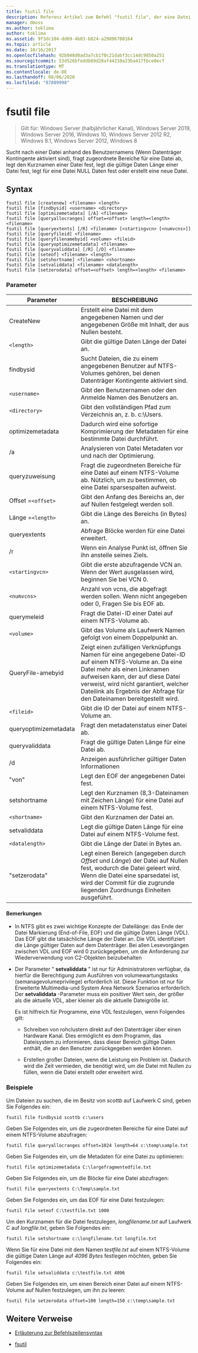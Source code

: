 ```yaml
---
title: fsutil file
description: Referenz Artikel zum Befehl "fsutil file", der eine Datei anhand des Benutzernamens findet, zugeordnete Bereiche für eine Datei abfragt, den Kurznamen einer Datei festlegt, die gültige Daten Länge einer Datei festlegt, keine Daten für eine Datei festlegt oder eine neue Datei erstellt.
manager: dmoss
ms.author: toklima
author: toklima
ms.assetid: 9f3dc104-dd69-4b03-b824-a29896780164
ms.topic: article
ms.date: 10/16/2017
ms.openlocfilehash: 92b048d0ad3a7cb1f0c21dabf3cc14dc9850a251
ms.sourcegitcommit: 53d526bfeddb89d28af44210a23ba417f6ce0ecf
ms.translationtype: MT
ms.contentlocale: de-DE
ms.lasthandoff: 08/06/2020
ms.locfileid: "87889998"
---
```

# <a name="fsutil-file"></a>fsutil file

> Gilt für: Windows Server (halbjährlicher Kanal), Windows Server 2019, Windows Server 2016, Windows 10, Windows Server 2012 R2, Windows 8.1, Windows Server 2012, Windows 8

Sucht nach einer Datei anhand des Benutzernamens (Wenn Datenträger Kontingente aktiviert sind), fragt zugeordnete Bereiche für eine Datei ab, legt den Kurznamen einer Datei fest, legt die gültige Daten Länge einer Datei fest, legt für eine Datei NULL Daten fest oder erstellt eine neue Datei.

## <a name="syntax"></a>Syntax

```
fsutil file [createnew] <filename> <length>
fsutil file [findbysid] <username> <directory>
fsutil file [optimizemetadata] [/A] <filename>
fsutil file [queryallocranges] offset=<offset> length=<length> <filename>
fsutil file [queryextents] [/R] <filename> [<startingvcn> [<numvcns>]]
fsutil file [queryfileid] <filename>
fsutil file [queryfilenamebyid] <volume> <fileid>
fsutil file [queryoptimizemetadata] <filename>
fsutil file [queryvaliddata] [/R] [/D] <filename>
fsutil file [seteof] <filename> <length>
fsutil file [setshortname] <filename> <shortname>
fsutil file [setvaliddata] <filename> <datalength>
fsutil file [setzerodata] offset=<offset> length=<length> <filename>
```

### <a name="parameters"></a>Parameter

| Parameter | BESCHREIBUNG |
| --------- | ----------- |
| CreateNew | Erstellt eine Datei mit dem angegebenen Namen und der angegebenen Größe mit Inhalt, der aus Nullen besteht. |
| `<length>` | Gibt die gültige Daten Länge der Datei an. |
| findbysid | Sucht Dateien, die zu einem angegebenen Benutzer auf NTFS-Volumes gehören, bei denen Datenträger Kontingente aktiviert sind. |
| `<username>` | Gibt den Benutzernamen oder den Anmelde Namen des Benutzers an. |
| `<directory>` | Gibt den vollständigen Pfad zum Verzeichnis an, z. b. c:\Users. |
| optimizemetadata | Dadurch wird eine sofortige Komprimierung der Metadaten für eine bestimmte Datei durchführt. |
| /a | Analysieren von Datei Metadaten vor und nach der Optimierung. |
| queryzuweisung | Fragt die zugeordneten Bereiche für eine Datei auf einem NTFS-Volume ab. Nützlich, um zu bestimmen, ob eine Datei sparsespalten aufweist. |
| Offset =`<offset>` | Gibt den Anfang des Bereichs an, der auf Nullen festgelegt werden soll. |
| Länge =`<length>` | Gibt die Länge des Bereichs (in Bytes) an. |
| queryextents | Abfrage Blöcke werden für eine Datei erweitert. |
| /r | Wenn <filename> ein Analyse Punkt ist, öffnen Sie ihn anstelle seines Ziels. |
| `<startingvcn>` | Gibt die erste abzufragende VCN an. Wenn der Wert ausgelassen wird, beginnen Sie bei VCN 0. |
| `<numvcns>` | Anzahl von vcns, die abgefragt werden sollen. Wenn nicht angegeben oder 0, Fragen Sie bis EOF ab. |
| querymeleid | Fragt die Datei-ID einer Datei auf einem NTFS-Volume ab. |
| `<volume>` | Gibt das Volume als Laufwerk Namen gefolgt von einem Doppelpunkt an. |
| QueryFile-amebyid | Zeigt einen zufälligen Verknüpfungs Namen für eine angegebene Datei-ID auf einem NTFS-Volume an. Da eine Datei mehr als einen Linknamen aufweisen kann, der auf diese Datei verweist, wird nicht garantiert, welcher Dateilink als Ergebnis der Abfrage für den Dateinamen bereitgestellt wird. |
| `<fileid>` | Gibt die ID der Datei auf einem NTFS-Volume an. |
| queryoptimizemetadata | Fragt den metadatenstatus einer Datei ab. |
| queryvaliddata | Fragt die gültige Daten Länge für eine Datei ab. |
| /d | Anzeigen ausführlicher gültiger Daten Informationen |
| "von" | Legt den EOF der angegebenen Datei fest. |
| setshortname | Legt den Kurznamen (8,3-Dateinamen mit Zeichen Länge) für eine Datei auf einem NTFS-Volume fest. |
| `<shortname>` | Gibt den Kurznamen der Datei an. |
| setvaliddata | Legt die gültige Daten Länge für eine Datei auf einem NTFS-Volume fest. |
| `<datalength>` | Gibt die Länge der Datei in Bytes an. |
| "setzerodata" | Legt einen Bereich (angegeben durch *Offset* und *Länge*) der Datei auf Nullen fest, wodurch die Datei geleert wird. Wenn die Datei eine sparsedatei ist, wird der Commit für die zugrunde liegenden Zuordnungs Einheiten ausgeführt. |

#### <a name="remarks"></a>Bemerkungen

- In NTFS gibt es zwei wichtige Konzepte der Dateilänge: das Ende der Datei Markierung (End-of-File, EOF) und die gültige Daten Länge (VDL). Das EOF gibt die tatsächliche Länge der Datei an. Die VDL identifiziert die Länge gültiger Daten auf dem Datenträger. Bei allen Lesevorgängen zwischen VDL und EOF wird 0 zurückgegeben, um die Anforderung zur Wiederverwendung von C2-Objekten beizubehalten

- Der Parameter " **setvaliddata** " ist nur für Administratoren verfügbar, da hierfür die Berechtigung zum Ausführen von volumewartungstasks (semanagevolumeprivilege) erforderlich ist. Diese Funktion ist nur für Erweiterte Multimedia-und System Area Network Szenarios erforderlich. Der **setvaliddata** -Parameter muss ein positiver Wert sein, der größer als die aktuelle VDL, aber kleiner als die aktuelle Dateigröße ist.

    Es ist hilfreich für Programme, eine VDL festzulegen, wenn Folgendes gilt:

    - Schreiben von rohclustern direkt auf den Datenträger über einen Hardware Kanal. Dies ermöglicht es dem Programm, das Dateisystem zu informieren, dass dieser Bereich gültige Daten enthält, die an den Benutzer zurückgegeben werden können.

    - Erstellen großer Dateien, wenn die Leistung ein Problem ist. Dadurch wird die Zeit vermieden, die benötigt wird, um die Datei mit Nullen zu füllen, wenn die Datei erstellt oder erweitert wird.

### <a name="examples"></a>Beispiele

Um Dateien zu suchen, die im Besitz von *scottb* auf Laufwerk C sind, geben Sie Folgendes ein:

```
fsutil file findbysid scottb c:\users
```

Geben Sie Folgendes ein, um die zugeordneten Bereiche für eine Datei auf einem NTFS-Volume abzufragen:

```
fsutil file queryallocranges offset=1024 length=64 c:\temp\sample.txt
```

Geben Sie Folgendes ein, um die Metadaten für eine Datei zu optimieren:

```
fsutil file optimizemetadata C:\largefragmentedfile.txt
```

Geben Sie Folgendes ein, um die Blöcke für eine Datei abzufragen:

```
fsutil file queryextents C:\Temp\sample.txt
```

Geben Sie Folgendes ein, um das EOF für eine Datei festzulegen:

```
fsutil file seteof C:\testfile.txt 1000
```

Um den Kurznamen für die Datei festzulegen, *longfilename.txt* auf Laufwerk C auf *longfile.txt*, geben Sie Folgendes ein:

```
fsutil file setshortname c:\longfilename.txt longfile.txt
```

Wenn Sie für eine Datei mit dem Namen *testfile.txt* auf einem NTFS-Volume die gültige Daten Länge auf *4096 Bytes* festlegen möchten, geben Sie Folgendes ein:

```
fsutil file setvaliddata c:\testfile.txt 4096
```

Geben Sie Folgendes ein, um einen Bereich einer Datei auf einem NTFS-Volume auf Nullen festzulegen, um ihn zu leeren:

```
fsutil file setzerodata offset=100 length=150 c:\temp\sample.txt
```

## <a name="additional-references"></a>Weitere Verweise

- [Erläuterung zur Befehlszeilensyntax](command-line-syntax-key.md)

- [fsutil](fsutil.md)

